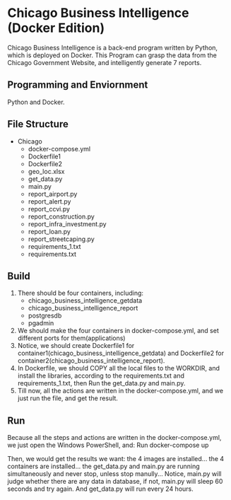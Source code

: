# Chicago Business Intelligence (Docker Edition) 

Chicago Business Intelligence is a back-end program written by Python, which is deployed on Docker. This Program can grasp the data from the Chicago Government Website, and intelligently generate 7 reports.

## Programming and Enviornment
Python and Docker.

## File Structure
- Chicago
    - docker-compose.yml
    - Dockerfile1
    - Dockerfile2
    - geo_loc.xlsx
    - get_data.py
    - main.py
    - report_airport.py
    - report_alert.py
    - report_ccvi.py
    - report_construction.py
    - report_infra_investment.py
    - report_loan.py
    - report_streetcaping.py
    - requirements_1.txt
    - requirements.txt

## Build
1. There should be four containers, including:
    - chicago_business_intelligence_getdata
    - chicago_business_intelligence_report
    - postgresdb
    - pgadmin
2. We should make the four containers in docker-compose.yml, and set different ports for them(applications)
3. Notice, we should create Dockerfile1 for container1(chicago_business_intelligence_getdata) and Dockerfile2 for container2(chicago_business_intelligence_report).
4. In Dockerfile, we should COPY all the local files to the WORKDIR, and install the libraries, according to the requirements.txt and requirements_1.txt, then Run the get_data.py and main.py.
5. Till now, all the actions are written in the docker-compose.yml, and we just run the file, and get the result.


## Run
Because all the steps and actions are written in the docker-compose.yml, 
we just open the Windows PowerShell, and:
    Run docker-compose up
    
Then, we would get the results we want:
    the 4 images are installed...
    the 4 containers are installed...
    the get_data.py and main.py are running simultaneously and never stop, unless stop manully...
Notice, main.py will judge whether there are any data in database, if not, main.py will sleep 60 seconds and try again. And get_data.py will run every 24 hours.
